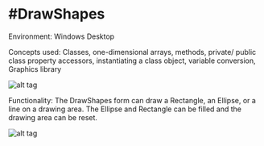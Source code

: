 #DrawShapes
==========
Environment: 
Windows Desktop

Concepts used: 
Classes, one-dimensional arrays, methods, private/ public class property accessors, instantiating a class object, variable conversion, Graphics library

![alt tag](https://raw.github.com/andrewjhinger/DrawShapes/master/drawshapesclass.JPG)

Functionality: 
The DrawShapes form can draw a Rectangle, an Ellipse, or a line on a drawing area. The Ellipse and Rectangle can be filled and the drawing area can be reset. 

![alt tag](https://raw.github.com/andrewjhinger/DrawShapes/master/drawshapesform.JPG)

